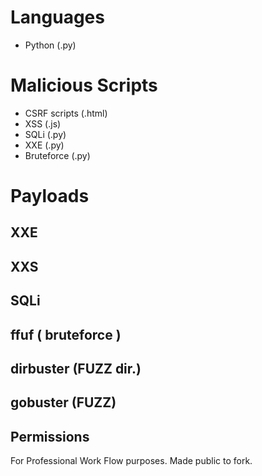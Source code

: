 # Languages 
- Python (.py)

# Malicious Scripts
- CSRF scripts (.html)
- XSS (.js)
- SQLi (.py)
- XXE (.py)
- Bruteforce (.py)
# Payloads
## XXE
## XXS
## SQLi
## ffuf ( bruteforce )

## dirbuster (FUZZ dir.)

## gobuster (FUZZ)
## Permissions 
For Professional Work Flow purposes. Made public to fork.
